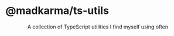 # @madkarma/ts-utils

<p align="center">A collection of TypeScript utilities I find myself using often</p>